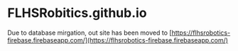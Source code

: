 # FLHSRobitics.github.io

Due to database mirgation, out site has been moved to [https://flhsrobotics-firebase.firebaseapp.com/](https://flhsrobotics-firebase.firebaseapp.com/)